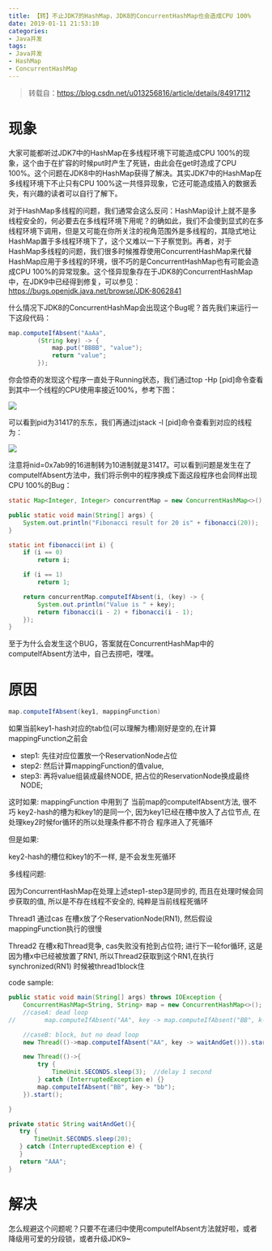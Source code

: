 ```yaml
---
title: 【转】不止JDK7的HashMap，JDK8的ConcurrentHashMap也会造成CPU 100%
date: 2019-01-11 21:53:10
categories: 
- Java并发
tags:
- Java并发
- HashMap
- ConcurrentHashMap
---
```




> 转载自：https://blog.csdn.net/u013256816/article/details/84917112



# 现象

大家可能都听过JDK7中的HashMap在多线程环境下可能造成CPU 100%的现象，这个由于在扩容的时候put时产生了死链，由此会在get时造成了CPU 100%。这个问题在JDK8中的HashMap获得了解决。其实JDK7中的HashMap在多线程环境下不止只有CPU 100%这一共怪异现象，它还可能造成插入的数据丢失，有兴趣的读者可以自行了解下。

对于HashMap多线程的问题，我们通常会这么反问：HashMap设计上就不是多线程安全的，何必要去在多线程环境下用呢？的确如此，我们不会傻到显式的在多线程环境下调用，但是又可能在你所关注的视角范围外是多线程的，其隐式地让HashMap置于多线程环境下了，这个又难以一下子察觉到。再者，对于HashMap多线程的问题，我们很多时候推荐使用ConcurrentHashMap来代替HashMap应用于多线程的环境，很不巧的是ConcurrentHashMap也有可能会造成CPU 100%的异常现象。这个怪异现象存在于JDK8的ConcurrentHashMap中，在JDK9中已经得到修复，可以参见：https://bugs.openjdk.java.net/browse/JDK-8062841

什么情况下JDK8的ConcurrentHashMap会出现这个Bug呢？首先我们来运行一下这段代码：

```java
map.computeIfAbsent("AaAa",
        (String key) -> {
            map.put("BBBB", "value");
            return "value";
        });
```

你会惊奇的发现这个程序一直处于Running状态，我们通过top -Hp [pid]命令查看到其中一个线程的CPU使用率接近100%，参考下图：

![](http://ww1.sinaimg.cn/large/007P9bxgly1g3jatsbf5yj30fl08w41z.jpg)

可以看到pid为31417的东东，我们再通过jstack -l [pid]命令查看到对应的线程为：

![](http://ww1.sinaimg.cn/large/007P9bxgly1g3jau46853j30jd033aar.jpg)

注意将nid=0x7ab9的16进制转为10进制就是31417。可以看到问题是发生在了computeIfAbsent方法中，我们将示例中的程序换成下面这段程序也会同样出现CPU 100%的Bug：

```java
static Map<Integer, Integer> concurrentMap = new ConcurrentHashMap<>();

public static void main(String[] args) {
    System.out.println("Fibonacci result for 20 is" + fibonacci(20));
}

static int fibonacci(int i) {
    if (i == 0)
        return i;

    if (i == 1)
        return 1;

    return concurrentMap.computeIfAbsent(i, (key) -> {
        System.out.println("Value is " + key);
        return fibonacci(i - 2) + fibonacci(i - 1);
    });
}
```

至于为什么会发生这个BUG，答案就在ConcurrentHashMap中的computeIfAbsent方法中，自己去捞吧，嘿嘿。

# 原因

```java
map.computeIfAbsent(key1, mappingFunction)
```

如果当前key1-hash对应的tab位(可以理解为槽)刚好是空的,在计算mappingFunction之前会

- step1: 先往对应位置放一个ReservationNode占位
- step2: 然后计算mappingFunction的值value,
- step3: 再将value组装成最终NODE, 把占位的ReservationNode换成最终NODE;

这时如果:
mappingFunction 中用到了 当前map的computeIfAbsent方法, 很不巧 key2-hash的槽为和key1的是同一个,
因为key1已经在槽中放入了占位节点, 在处理key2时候for循环的所以处理条件都不符合 程序进入了死循环

但是如果:

key2-hash的槽位和key1的不一样, 是不会发生死循环

多线程问题:

因为ConcurrentHashMap在处理上述step1-step3是同步的, 而且在处理时候会同步获取的值, 所以是不存在线程不安全的, 纯粹是当前线程死循环

Thread1 通过cas 在槽x放了个ReservationNode(RN1), 然后假设mappingFunction执行的很慢

Thread2 在槽x和Thread竞争, cas失败没有抢到占位符; 进行下一轮for循环, 这是因为槽x中已经被放置了RN1, 所以Thread2获取到这个RN1,在执行synchronized(RN1) 时候被thread1block住

code sample:

```java
public static void main(String[] args) throws IOException {
    ConcurrentHashMap<String, String> map = new ConcurrentHashMap<>();
    //caseA: dead loop
//        map.computeIfAbsent("AA", key -> map.computeIfAbsent("BB", k->"bb"));

    //caseB: block, but no dead loop
    new Thread(()->map.computeIfAbsent("AA", key -> waitAndGet())).start();

    new Thread(()->{
        try {
            TimeUnit.SECONDS.sleep(3);  //delay 1 second
        } catch (InterruptedException e) {}
        map.computeIfAbsent("BB", key-> "bb");
    }).start();

}

private static String waitAndGet(){
   try {
       TimeUnit.SECONDS.sleep(20);
   } catch (InterruptedException e) {
   }
   return "AAA";
}
```



# 解决

怎么规避这个问题呢？只要不在递归中使用computeIfAbsent方法就好啦，或者降级用可爱的分段锁，或者升级JDK9~